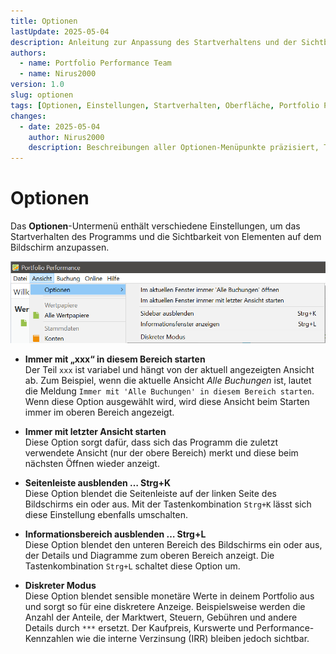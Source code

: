 ```yaml
---
title: Optionen
lastUpdate: 2025-05-04
description: Anleitung zur Anpassung des Startverhaltens und der Sichtbarkeit von Bildschirmelementen in Portfolio Performance über das Optionen-Menü.
authors:
  - name: Portfolio Performance Team
  - name: Nirus2000
version: 1.0
slug: optionen
tags: [Optionen, Einstellungen, Startverhalten, Oberfläche, Portfolio Performance]
changes:
  - date: 2025-05-04
    author: Nirus2000
    description: Beschreibungen aller Optionen-Menüpunkte präzisiert, Tastenkombinationen ergänzt, Formatierung und Beispiele verbessert.
---
```


# Optionen

Das **Optionen**-Untermenü enthält verschiedene Einstellungen, um das Startverhalten des Programms und die Sichtbarkeit von Elementen auf dem Bildschirm anzupassen.

![Optionen-Menü](./images/mnu-options.png)

- **Immer mit „xxx“ in diesem Bereich starten**  
  Der Teil `xxx` ist variabel und hängt von der aktuell angezeigten Ansicht ab. Zum Beispiel, wenn die aktuelle Ansicht *Alle Buchungen* ist, lautet die Meldung `Immer mit 'Alle Buchungen' in diesem Bereich starten`. Wenn diese Option ausgewählt wird, wird diese Ansicht beim Starten immer im oberen Bereich angezeigt.

- **Immer mit letzter Ansicht starten**  
  Diese Option sorgt dafür, dass sich das Programm die zuletzt verwendete Ansicht (nur der obere Bereich) merkt und diese beim nächsten Öffnen wieder anzeigt.

- **Seitenleiste ausblenden … Strg+K**  
  Diese Option blendet die Seitenleiste auf der linken Seite des Bildschirms ein oder aus. Mit der Tastenkombination `Strg+K` lässt sich diese Einstellung ebenfalls umschalten.

- **Informationsbereich ausblenden … Strg+L**  
  Diese Option blendet den unteren Bereich des Bildschirms ein oder aus, der Details und Diagramme zum oberen Bereich anzeigt. Die Tastenkombination `Strg+L` schaltet diese Option um.

- **Diskreter Modus**  
  Diese Option blendet sensible monetäre Werte in deinem Portfolio aus und sorgt so für eine diskretere Anzeige. Beispielsweise werden die Anzahl der Anteile, der Marktwert, Steuern, Gebühren und andere Details durch `***` ersetzt. Der Kaufpreis, Kurswerte und Performance-Kennzahlen wie die interne Verzinsung (IRR) bleiben jedoch sichtbar.
